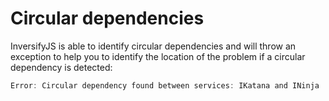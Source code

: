 # Circular dependencies
InversifyJS is able to identify circular dependencies and will throw an exception to help you 
to identify the location of the problem if a circular dependency is detected:

```ts
Error: Circular dependency found between services: IKatana and INinja
```
